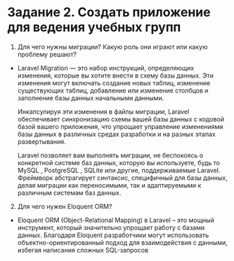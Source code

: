 # Задание 2. Создать приложение для ведения учебных групп


1. Для чего нужны миграции? Какую роль они играют или какую проблему решают?
- Laravel Migration — это набор инструкций, определяющих изменения, которые вы хотите внести в схему базы данных. Эти изменения могут включать создание новых таблиц, изменение существующих таблиц, добавление или изменение столбцов и заполнение базы данных начальными данными.

  Инкапсулируя эти изменения в файлы миграции, Laravel обеспечивает синхронизацию схемы вашей базы данных с кодовой базой вашего приложения, что упрощает управление изменениями базы данных в различных средах разработки и на разных этапах развертывания.

  Laravel позволяет вам выполнять миграции, не беспокоясь о конкретной системе баз данных, которую вы используете, будь то MySQL , PostgreSQL , SQLite или другие, поддерживаемые Laravel. Фреймворк абстрагирует синтаксис, специфичный для базы данных, делая миграции как переносимыми, так и адаптируемыми к различным системам баз данных.

2. Для чего нужен Eloquent ORM?
- Eloquent ORM (Object-Relational Mapping) в Laravel – это мощный инструмент, который значительно упрощает работу с базами данных. Благодаря Eloquent разработчики могут использовать объектно-ориентированный подход для взаимодействия с данными, избегая написания сложных SQL-запросов 
